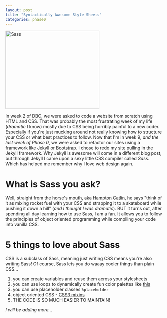 ```yaml
---
layout: post
title: "Syntactically Awesome Style Sheets"
categories: phase0
---
```

<img src="http://sass-lang.com/assets/img/logos/logo-b6e1ef6e.svg" alt="Sass" style="width: 300px; height: 250px;"/>

In week 2 of DBC, we were asked to code a website from scratch using HTML and CSS.  That was probably the most frustrating week of my life (*dramatic* I know) mostly due to CSS being horribly painful to a new coder. Especially if you're just mucking around not really knowing how to structure your CSS or what best practices to follow. Now that I'm in week 9, *and the last week of Phase 0*, we were asked to refactor our sites using a framework like [Jekyll](http://jekyllrb.com/) or [Bootstrap](http://getbootstrap.com/).  I chose to redo my site pulling in the Jekyll framework.  Why Jekyll is awesome will come in a different blog post, but through Jekyll I came upon a sexy little CSS compiler called *Sass*.  Which has helped me remember why I love web design again.

# What is Sass you ask?
Well, straight from the horse's mouth, aka [Hampton Catlin](http://www.hamptoncatlin.com/), he says "think of it as mixing rocket fuel with your CSS and strapping it to a skateboard while pushing it down a hill" (*and I thought I was dramatic*).  BUT it turns out, after spending all day learning how to use Sass, I am a fan.  It allows you to follow the principles of object oriented programming while compiling your code into vanilla CSS.

# 5 things to love about Sass
CSS is a subclass of Sass, meaning just writing CSS means you're also writing Sass! Of course, Sass lets you do waaay cooler things than plain CSS...

1. you can create variables and reuse them across your stylesheets
2. you can use loops to dynamically create fun color palettes  like [this](http://codepen.io/ruandre/pen/howFi)
3. you can use placeholder classes ```%placeholder```
4. object oriented CSS - [CSS3 mixins](http://oocss.org/spec/css-mixins.html)
5. THE CODE IS SO MUCH EASIER TO MAINTAIN!

*I will be adding more...*